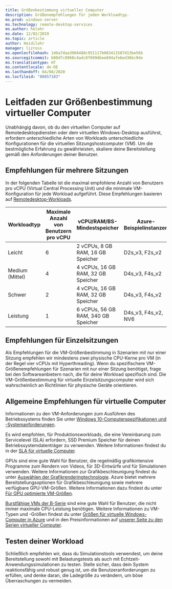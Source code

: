 ```yaml
---
title: Größenbestimmung virtueller Computer
description: Größenempfehlungen für jeden Workloadtyp.
ms.prod: windows-server
ms.technology: remote-desktop-services
ms.author: helohr
ms.date: 12/02/2019
ms.topic: article
author: Heidilohr
manager: lizross
ms.openlocfilehash: 1d6a7daa3966488c951117b083411587d13be56b
ms.sourcegitcommit: b00d7c8968c4adc8f699dbee694afe6ed36bc9de
ms.translationtype: HT
ms.contentlocale: de-DE
ms.lasthandoff: 04/08/2020
ms.locfileid: "80857103"
---
```

# <a name="virtual-machine-sizing-guidance"></a>Leitfaden zur Größenbestimmung virtueller Computer

Unabhängig davon, ob du den virtuellen Computer auf Remotedesktopdiensten oder dem virtuellen Windows-Desktop ausführst, erfordern unterschiedliche Arten von Workloads unterschiedliche Konfigurationen für die virtuellen Sitzungshostcomputer (VM). Um die bestmögliche Erfahrung zu gewährleisten, skaliere deine Bereitstellung gemäß den Anforderungen deiner Benutzer.

## <a name="multi-session-recommendations"></a>Empfehlungen für mehrere Sitzungen

In der folgenden Tabelle ist die maximal empfohlene Anzahl von Benutzern pro vCPU (Virtual Central Processing Unit) und die minimale VM-Konfiguration für jede Workload aufgeführt. Diese Empfehlungen basieren auf [Remotedesktop-Workloads](remote-desktop-workloads.md).

| Workloadtyp | Maximale Anzahl von Benutzern pro vCPU | vCPU/RAM/BS-Mindestspeicher | Azure-Beispielinstanzen | Profilcontainer-Mindestspeicher |
| --- | --- | --- | --- | --- |
| Leicht | 6 | 2 vCPUs, 8 GB RAM, 16 GB Speicher | D2s_v3, F2s_v2 | 30 GB |
| Medium (Mittel) | 4 | 4 vCPUs, 16 GB RAM, 32 GB Speicher | D4s_v3, F4s_v2 | 30 GB |
| Schwer | 2 | 4 vCPUs, 16 GB RAM, 32 GB Speicher | D4s_v3, F4s_v2 | 30 GB |
| Leistung | 1 | 6 vCPUs, 56 GB RAM, 340 GB Speicher | D4s_v3, F4s_v2, NV6 | 30 GB |

## <a name="single-session-recommendations"></a>Empfehlungen für Einzelsitzungen

Als Empfehlungen für die VM-Größenbestimmung in Szenarien mit nur einer Sitzung empfehlen wir mindestens zwei physische CPU-Kerne pro VM (in der Regel vier vCPUs mit Hyperthreading). Wenn du spezifischere VM-Größenempfehlungen für Szenarien mit nur einer Sitzung benötigst, frage bei den Softwareanbietern nach, die für deine Workload spezifisch sind. Die VM-Größenbestimmung für virtuelle Einzelsitzungscomputer wird sich wahrscheinlich an Richtlinien für physische Geräte orientieren.

## <a name="general-virtual-machine-recommendations"></a>Allgemeine Empfehlungen für virtuelle Computer

Informationen zu den VM-Anforderungen zum Ausführen des Betriebssystems finden Sie unter [Windows 10-Computerspezifikationen und -Systemanforderungen](https://www.microsoft.com/windows/windows-10-specifications).

Es wird empfohlen, für Produktionsworkloads, die eine Vereinbarung zum Servicelevel (SLA) erfordern, SSD Premium Speicher für deinen Betriebssystemdatenträger zu verwenden. Weitere Informationen findest du in der [SLA für virtuelle Computer](https://azure.microsoft.com/support/legal/sla/virtual-machines/v1_8/).

GPUs sind eine gute Wahl für Benutzer, die regelmäßig grafikintensive Programme zum Rendern von Videos, für 3D-Entwürfe und für Simulationen verwenden. Weitere Informationen zur Grafikbeschleunigung findest du unter [Auswählen der Grafikrenderingtechnologie](rds-graphics-virtualization.md). Azure bietet mehrere Bereitstellungsoptionen für Grafikbeschleunigung sowie mehrere verfügbare GPU-VM-Größen. Weitere Informationen dazu findest du unter [Für GPU optimierte VM-Größen](https://docs.microsoft.com/azure/virtual-machines/windows/sizes-gpu).

[Burstfähige VMs der B-Serie](https://docs.microsoft.com/azure/virtual-machines/windows/b-series-burstable) sind eine gute Wahl für Benutzer, die nicht immer maximale CPU-Leistung benötigen. Weitere Informationen zu VM-Typen und -Größen findest du unter [Größen für virtuelle Windows-Computer in Azure](https://docs.microsoft.com/azure/virtual-machines/windows/sizes) und in den Preisinformationen auf [unserer Seite zu den Serien virtueller Computer](https://azure.microsoft.com/pricing/details/virtual-machines/series/).

## <a name="test-your-workload"></a>Testen deiner Workload

Schließlich empfehlen wir, dass du Simulationstools verwendest, um deine Bereitstellung sowohl mit Belastungstests als auch mit Echtzeit-Anwendungssimulationen zu testen. Stelle sicher, dass dein System reaktionsfähig und robust genug ist, um die Benutzeranforderungen zu erfüllen, und denke daran, die Ladegröße zu verändern, um böse Überraschungen zu vermeiden.

